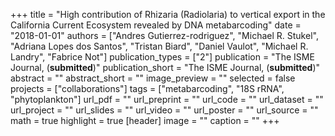 +++
title = "High contribution of Rhizaria (Radiolaria) to vertical export in the California Current Ecosystem revealed by DNA metabarcoding"
date = "2018-01-01"
authors = ["Andres Gutierrez-rodriguez", "Michael R. Stukel", "Adriana Lopes dos Santos", "Tristan Biard", "Daniel Vaulot", "Michael R. Landry", "Fabrice Not"]
publication_types = ["2"]
publication = "The ISME Journal, (**submitted**)"
publication_short = "The ISME Journal, (**submitted**)"
abstract = ""
abstract_short = ""
image_preview = ""
selected = false
projects = ["collaborations"]
tags = ["metabarcoding", "18S rRNA", "phytoplankton"]
url_pdf = ""
url_preprint = ""
url_code = ""
url_dataset = ""
url_project = ""
url_slides = ""
url_video = ""
url_poster = ""
url_source = ""
math = true
highlight = true
[header]
image = ""
caption = ""
+++
